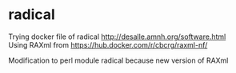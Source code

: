 # radical

Trying docker file of radical http://desalle.amnh.org/software.html  
Using RAXml from https://hub.docker.com/r/cbcrg/raxml-nf/  

Modification to perl module radical because new version of RAXml

